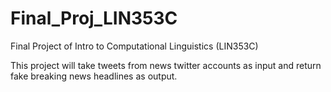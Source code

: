 # Final_Proj_LIN353C

Final Project of Intro to Computational Linguistics (LIN353C)

This project will take tweets from news twitter accounts as input and return
fake breaking news headlines as output.
